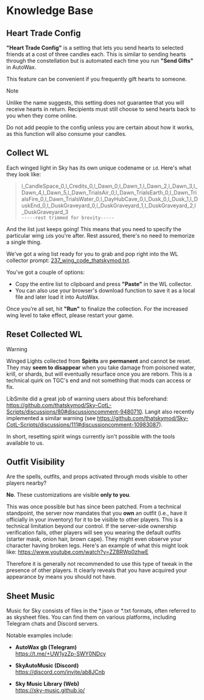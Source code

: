 # Knowledge Base

## Heart Trade Config
**"Heart Trade Config"** is a setting that lets you send hearts to selected friends at a cost of three candles each. This is similar to sending hearts through the constellation but is automated each time you run **"Send Gifts"** in AutoWax.

This feature can be convenient if you frequently gift hearts to someone.

> [!NOTE]  
> Unlike the name suggests, this setting does not guarantee that
> you will receive hearts in return. Recipients must still choose to
> send hearts back to you when they come online.
> 
> Do not add people to the config unless you are certain about how it
> works, as this function will also consume your candles.


## Collect WL
Each winged light in Sky has its own unique codename or `id`. Here's what they look like:

> l_CandleSpace_0,l_Credits_0,l_Dawn_0,l_Dawn_1,l_Dawn_2,l_Dawn_3,l_Dawn_4,l_Dawn_5,l_Dawn_TrialsAir_0,l_Dawn_TrialsEarth_0,l_Dawn_TrialsFire_0,l_Dawn_TrialsWater_0,l_DayHubCave_0,l_Dusk_0,l_Dusk_1,l_DuskEnd_0,l_DuskGraveyard_0,l_DuskGraveyard_1,l_DuskGraveyard_2,l_DuskGraveyard_3  
`-----rest trimmed for brevity-----`

And the list just keeps going! This means that you need to specify the particular wing `id`s you're after. Rest assured, there's no need to memorize a single thing.

We've got a wing list ready for you to grab and pop right into the WL collector prompt: [237_wing_code_thatskymod.txt](https://raw.githubusercontent.com/thatskymod/Sky-CotL-Scripts/main/Canvas/Misc/237_wing_code_thatskymod.txt).

You’ve got a couple of options:
- Copy the entire list to clipboard and press **"Paste"** in the WL collector.
- You can also use your browser's download function to save it as a local file and later load it into AutoWax.

Once you’re all set, hit **"Run"** to finalize the collection. For the increased wing level to take effect, please restart your game.

## Reset Collected WL

> [!WARNING]
> Winged Lights collected from **Spirits** are **permanent** and cannot be reset. They may **seem to disappear** when you take damage from poisoned water, krill, or shards, but will eventually resurface once you are reborn.
> This is a technical quirk on TGC's end and not something that mods can access or fix.

LibSmite did a great job of warning users about this beforehand: https://github.com/thatskymod/Sky-CotL-Scripts/discussions/80#discussioncomment-9480710. Langit also recently implemented a similar warning (see https://github.com/thatskymod/Sky-CotL-Scripts/discussions/111#discussioncomment-10983087).

In short, resetting spirit wings currently isn't possible with the tools available to us.

## Outfit Visibility

Are the spells, outfits, and props activated through mods visible to other players nearby?

**No**. These customizations are visible **only to you**.

This was once possible but has since been patched. From a technical standpoint, the server now mandates that you **own** an outfit (i.e., have it officially in your inventory) for it to be visible to other players. This is a technical limitation beyond our control. If the server-side ownership verification fails, other players will see you wearing the default outfits (starter mask, onion hair, brown cape). They might even observe your character having broken legs. Here's an example of what this might look like: https://www.youtube.com/watch?v=ZZBRWp0zhwE

Therefore it is generally not recommended to use this type of tweak in the presence of other players. It clearly reveals that you have acquired your appearance by means you should not have.

## Sheet Music

Music for Sky consists of files in the *.json or *.txt formats, often referred to as skysheet files. You can find them on various platforms, including Telegram chats and Discord servers.

Notable examples include:

- **AutoWax gb (Telegram)**  
https://t.me/+UW1yzZp-SWY0NDcy

- **SkyAutoMusic (Discord)**  
https://discord.com/invite/ab8JCnb

- **Sky Music Library (Web)**  
https://sky-music.github.io/
